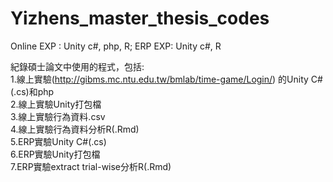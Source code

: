 # Yizhens_master_thesis_codes
Online EXP : Unity c#, php, R; ERP EXP: Unity c#, R

紀錄碩士論文中使用的程式，包括:  
1.線上實驗(http://gibms.mc.ntu.edu.tw/bmlab/time-game/Login/) 的Unity C#(.cs)和php  
2.線上實驗Unity打包檔  
3.線上實驗行為資料.csv  
4.線上實驗行為資料分析R(.Rmd)  
5.ERP實驗Unity C#(.cs)  
6.ERP實驗Unity打包檔  
7.ERP實驗extract trial-wise分析R(.Rmd)  
